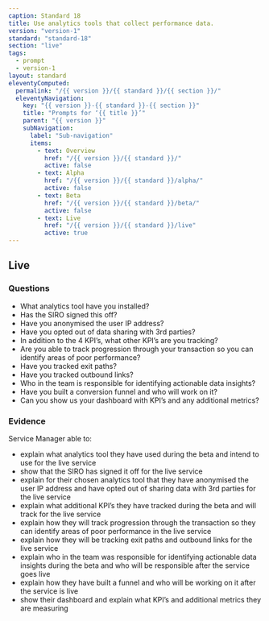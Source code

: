 ```yaml
---
caption: Standard 18
title: Use analytics tools that collect performance data.
version: "version-1"
standard: "standard-18"
section: "live"
tags:
  - prompt
  - version-1
layout: standard
eleventyComputed:
  permalink: "/{{ version }}/{{ standard }}/{{ section }}/"
  eleventyNavigation:
    key: "{{ version }}-{{ standard }}-{{ section }}"
    title: "Prompts for ‘{{ title }}’"
    parent: "{{ version }}"
    subNavigation:
      label: "Sub-navigation"
      items:
        - text: Overview
          href: "/{{ version }}/{{ standard }}/"
          active: false
        - text: Alpha
          href: "/{{ version }}/{{ standard }}/alpha/"
          active: false
        - text: Beta
          href: "/{{ version }}/{{ standard }}/beta/"
          active: false
        - text: Live
          href: "/{{ version }}/{{ standard }}/live"
          active: true
---
```


## Live

### Questions

- What analytics tool have you installed?
- Has the SIRO signed this off?
- Have you anonymised the user IP address?
- Have you opted out of data sharing with 3rd parties?
- In addition to the 4 KPI’s, what other KPI’s are you tracking?
- Are you able to track progression through your transaction so you can identify areas of poor performance?
- Have you tracked exit paths?
- Have you tracked outbound links?
- Who in the team is responsible for identifying actionable data insights?
- Have you built a conversion funnel and who will work on it?
- Can you show us your dashboard with KPI’s and any additional metrics?

### Evidence

Service Manager able to:

- explain what analytics tool they have used during the beta and intend to use for the live service
- show that the SIRO has signed it off for the live service
- explain for their chosen analytics tool that they have anonymised the user IP address and have opted out of sharing data with 3rd parties for the live service
- explain what additional KPI’s they have tracked during the beta and will track for the live service
- explain how they will track progression through the transaction so they can identify areas of poor performance in the live service
- explain how they will be tracking exit paths and outbound links for the live service
- explain who in the team was responsible for identifying actionable data insights during the beta and who will be responsible after the service goes live
- explain how they have built a funnel and who will be working on it after the service is live
- show their dashboard and explain what KPI’s and additional metrics they are measuring
